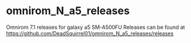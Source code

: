 # omnirom_N_a5_releases
Omnirom 7.1 releases for galaxy a5 SM-A500FU
Releases can be found at https://github.com/DeadSquirrel01/omnirom_N_a5_releases/releases
